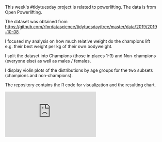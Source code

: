 This week's #tidytuesday project is related to powerlifting. The data is from Open Powerlifting. 

The dataset was obtained from https://github.com/rfordatascience/tidytuesday/tree/master/data/2019/2019-10-08.

I focused my analysis on how much relative weight do the champions lift e.g. their best weight per kg of their own bodyweight.

I split the dataset into Champions (those in places 1-3) and Non-champions (everyone else) as well as males / females.

I  display violin plots of the distributions by age groups for the two subsets (champions and non-champions).

The repository contains the R code for visualization and the resulting chart.

![plot](https://raw.githubusercontent.com/housemouse77/tidytuesday/master/powerlifting/powerlifting.pdf)


